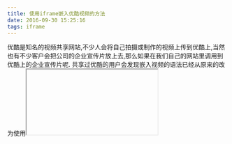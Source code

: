 ```yaml
---
title: 使用iframe嵌入优酷视频的方法
date: 2016-09-30 15:25:16
tags: iframe
---
```


   优酷是知名的视频共享网站,不少人会将自己拍摄或制作的视频上传到优酷上,当然也有不少客户会把公司的企业宣传片放上去,那么如果在我们自己的网站里调用到优酷上的企业宣传片呢.
    共享过优酷的用户会发现嵌入视频的语法已经从原来的<object>改为使用<iframe>来嵌入视频.
新的嵌入视频语法以<iframe>标记来播放视频,通过新的视频嵌入语法,优酷会自动按照浏览者的设置,使用AS3 Flash或HTML5来播放视频.
#### 首先我们看一下<iframe>标记的用法.
 <iframe>标记属于框架语法,它能够将要链接的网页与组件直接内嵌在当前的风页中,其代码如下:
```
 <iframe name="f1" src="newpage.html" width=500 height=300>webywx</iframe>
```
 我们在优酷里找到相应的代码加入到SRC中就可以调用出来了.
